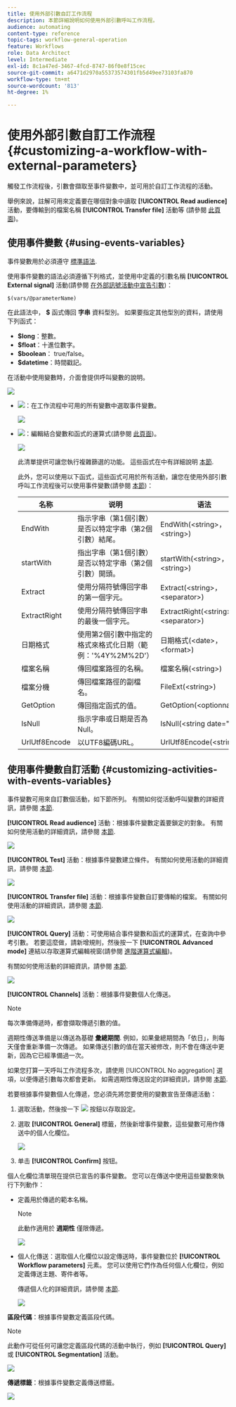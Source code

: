```yaml
---
title: 使用外部引數自訂工作流程
description: 本節詳細說明如何使用外部引數呼叫工作流程。
audience: automating
content-type: reference
topic-tags: workflow-general-operation
feature: Workflows
role: Data Architect
level: Intermediate
exl-id: 8c1a47ed-3467-4fcd-8747-86f0e8f15cec
source-git-commit: a6471d2970a55373574301fb5d49ee73103fa870
workflow-type: tm+mt
source-wordcount: '813'
ht-degree: 1%

---
```


# 使用外部引數自訂工作流程 {#customizing-a-workflow-with-external-parameters}

觸發工作流程後，引數會擷取至事件變數中，並可用於自訂工作流程的活動。

舉例來說，註解可用來定義要在哪個對象中讀取 **[!UICONTROL Read audience]** 活動，要傳輸到的檔案名稱 **[!UICONTROL Transfer file]** 活動等 (請參閱 [此頁面](../../automating/using/customizing-workflow-external-parameters.md))。

## 使用事件變數 {#using-events-variables}

事件變數用於必須遵守 [標準語法](../../automating/using/advanced-expression-editing.md#standard-syntax).

使用事件變數的語法必須遵循下列格式，並使用中定義的引數名稱 **[!UICONTROL External signal]** 活動(請參閱 [在外部訊號活動中宣告引數](../../automating/using/declaring-parameters-external-signal.md))：

```
$(vars/@parameterName)
```

在此語法中， **$** 函式傳回 **字串** 資料型別。 如果要指定其他型別的資料，請使用下列函式：

* **$long**：整數。
* **$float**：十進位數字。
* **$boolean**： true/false。
* **$datetime**：時間戳記。

在活動中使用變數時，介面會提供呼叫變數的說明。

![](assets/extsignal_callparameter.png)

* ![](assets/extsignal_picker.png)：在工作流程中可用的所有變數中選取事件變數。

   ![](assets/wkf_test_activity_variables.png)

* ![](assets/extsignal_expression_editor.png)：編輯結合變數和函式的運算式(請參閱 [此頁面](../../automating/using/advanced-expression-editing.md))。

   ![](assets/wkf_test_activity_variables_expression.png)

   此清單提供可讓您執行複雜篩選的功能。 這些函式在中有詳細說明 [本節](../../automating/using/list-of-functions.md).

   此外，您可以使用以下函式，這些函式可用於所有活動，讓您在使用外部引數呼叫工作流程後可以使用事件變數(請參閱 [本節](../../automating/using/customizing-workflow-external-parameters.md#customizing-activities-with-events-variables))：

   | 名称 | 说明 | 语法 |
   | ---------|----------|---------|
   | EndWith | 指示字串（第1個引數）是否以特定字串（第2個引數）結尾。 | EndWith(&lt;string>，&lt;string>) |
   | startWith | 指出字串（第1個引數）是否以特定字串（第2個引數）開頭。 | startWith(&lt;string>，&lt;string>) |
   | Extract | 使用分隔符號傳回字串的第一個字元。 | Extract(&lt;string>，&lt;separator>) |
   | ExtractRight | 使用分隔符號傳回字串的最後一個字元。 | ExtractRight(&lt;string>，&lt;separator>) |
   | 日期格式 | 使用第2個引數中指定的格式來格式化日期（範例：&#39;%4Y%2M%2D&#39;） | 日期格式(&lt;date>，&lt;format>) |
   | 檔案名稱 | 傳回檔案路徑的名稱。 | 檔案名稱(&lt;string>) |
   | 檔案分機 | 傳回檔案路徑的副檔名。 | FileExt(&lt;string>) |
   | GetOption | 傳回指定函式的值。 | GetOption(&lt;optionname>) |
   | IsNull | 指示字串或日期是否為Null。 | IsNull(&lt;string date=&quot;&quot;>) |
   | UrlUtf8Encode | 以UTF8編碼URL。 | UrlUtf8Encode(&lt;string>) |

## 使用事件變數自訂活動 {#customizing-activities-with-events-variables}

事件變數可用來自訂數個活動，如下節所列。 有關如何從活動呼叫變數的詳細資訊，請參閱 [本節](../../automating/using/customizing-workflow-external-parameters.md#using-events-variables).

**[!UICONTROL Read audience]** 活動：根據事件變數定義要鎖定的對象。 有關如何使用活動的詳細資訊，請參閱 [本節](../../automating/using/read-audience.md).

![](assets/extsignal_activities_audience.png)

**[!UICONTROL Test]** 活動：根據事件變數建立條件。 有關如何使用活動的詳細資訊，請參閱 [本節](../../automating/using/test.md).

![](assets/extsignal_activities_test.png)

**[!UICONTROL Transfer file]** 活動：根據事件變數自訂要傳輸的檔案。 有關如何使用活動的詳細資訊，請參閱 [本節](../../automating/using/transfer-file.md).

![](assets/extsignal_activities_transfer.png)

**[!UICONTROL Query]** 活動：可使用結合事件變數和函式的運算式，在查詢中參考引數。 若要這麼做，請新增規則，然後按一下 **[!UICONTROL Advanced mode]** 連結以存取運算式編輯視窗(請參閱 [進階運算式編輯](../../automating/using/advanced-expression-editing.md))。

有關如何使用活動的詳細資訊，請參閱 [本節](../../automating/using/query.md).

![](assets/extsignal_activities_query.png)

**[!UICONTROL Channels]** 活動：根據事件變數個人化傳送。

>[!NOTE]
>
>每次準備傳遞時，都會擷取傳遞引數的值。
>
>週期性傳送準備是以傳送為基礎 **彙總期間**. 例如，如果彙總期間為「依日」，則每天僅會重新準備一次傳遞。 如果傳送引數的值在當天被修改，則不會在傳送中更新，因為它已經準備過一次。
>
>如果您打算一天呼叫工作流程多次，請使用 [!UICONTROL No aggregation] 選項，以便傳遞引數每次都會更新。 如需週期性傳送設定的詳細資訊，請參閱 [本節](/help/automating/using/email-delivery.md#configuration).

若要根據事件變數個人化傳遞，您必須先將您要使用的變數宣告至傳遞活動：

1. 選取活動，然後按一下 ![](assets/dlv_activity_params-24px.png) 按鈕以存取設定。
1. 選取 **[!UICONTROL General]** 標籤，然後新增事件變數，這些變數可用作傳送中的個人化欄位。

   ![](assets/extsignal_activities_delivery.png)

1. 单击 **[!UICONTROL Confirm]** 按钮。

個人化欄位清單現在提供已宣告的事件變數。 您可以在傳送中使用這些變數來執行下列動作：

* 定義用於傳遞的範本名稱。

   >[!NOTE]
   >
   >此動作適用於 **週期性** 僅限傳遞。

   ![](assets/extsignal_activities_template.png)

* 個人化傳送：選取個人化欄位以設定傳送時，事件變數位於 **[!UICONTROL Workflow parameters]** 元素。 您可以使用它們作為任何個人化欄位，例如定義傳送主題、寄件者等。

   傳遞個人化的詳細資訊，請參閱 [本節](../../designing/using/personalization.md).

   ![](assets/extsignal_activities_perso.png)

**區段代碼**：根據事件變數定義區段代碼。

>[!NOTE]
>
>此動作可從任何可讓您定義區段代碼的活動中執行，例如 **[!UICONTROL Query]** 或 **[!UICONTROL Segmentation]** 活動。

![](assets/extsignal_activities_segment.png)

**傳遞標籤**：根據事件變數定義傳送標籤。

![](assets/extsignal_activities_label.png)

